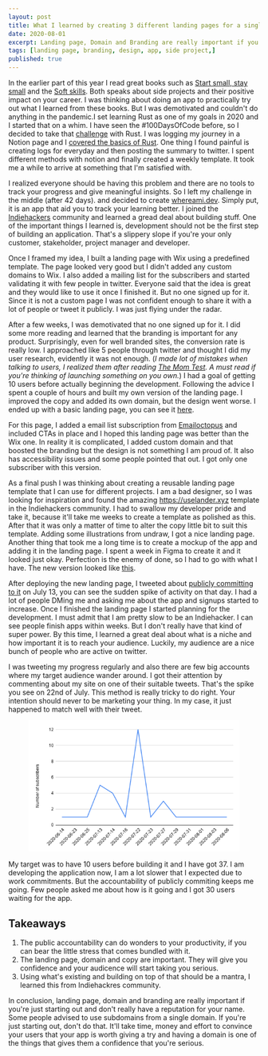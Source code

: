 ```yaml
---
layout: post
title: What I learned by creating 3 different landing pages for a single app
date: 2020-08-01
excerpt: Landing page, Domain and Branding are really important if you're just starting out and don't really have a reputation for your name. Some people advised to use subdomains from a single domain. If you're just starting out, don't do that. It'll take time, money and effort to convince your users that your app is worth giving a try and having a domain is one of the things that gives them a confidence that you're serious.
tags: [landing page, branding, design, app, side project,]
published: true
---
```



In the earlier part of this year I read great books such as <a href="https://www.goodreads.com/book/show/9167158-start-small-stay-small" target="_blank" rel="noopener noreferrer">Start small, stay small</a> and the <a href="https://www.goodreads.com/book/show/23232941-soft-skills" target="_blank" rel="noopener noreferrer">Soft skills</a>. Both speaks about side projects and their positive impact on your career. I was thinking about doing an app to practically try out what I learned from these books. But I was demotivated and couldn't do anything in the pandemic.I set learning Rust as one of my goals in 2020 and I started that on a whim. I have seen the #100DaysOfCode before, so I decided to take that <a href="https://twitter.com/search?q=100DaysOfCode%20rust%20(from%3Ashivenigma)&src=typed_query&f=live" target="_blank" rel="noopener noreferrer">challenge</a> with Rust. I was logging my journey in a Notion page and I <a href="https://vignesh.pro/rust-learning-quest-1/" target="_blank" rel="noopener noreferrer">covered the basics of Rust</a>. One thing I found painful is creating logs for everyday and then posting the summary to twitter. I spent different methods with notion and finally created a weekly template. It took me a while to arrive at something that I'm satisfied with.

I realized everyone should be having this problem and there are no tools to track your progress and give meaningful insights. So I left my challenge in the middle (after 42 days). and decided to create <a href="https://whereami.dev" target="_blank" rel="noopener noreferrer">whereami.dev</a>. Simply put, it is an app that aid you to track your learning better. I joined the <a href="https://www.indiehackers.com/ShivEnigma" target="_blank" rel="noopener noreferrer">Indiehackers</a> community and learned a gread deal about building stuff. One of the important things I learned is, development should not be the first step of building an application. That's a slippery slope if you're your only customer, stakeholder, project manager and developer.

Once I framed my idea, I built a landing page with Wix using a predefined template. The page looked very good but I didn't added any custom domains to Wix. I also added a mailing list for the subscribers and started validating it with few people in twitter. Everyone said that the idea is great and they would like to use it once I finished it. But no one signed up for it. Since it is not a custom page I was not confident enough to share it with a lot of people or tweet it publicly. I was just flying under the radar.

After a few weeks, I was demotivated that no one signed up for it. I did some more reading and learned that the branding is important for any product. Surprisingly, even for well branded sites, the conversion rate is really low. I approached like 5 people through twitter and thought I did my user research, evidently it was not enough. (*I made lot of mistakes when talking to users, I realized them after reading <a href="http://momtestbook.com/" target="_blank" rel="noopener noreferrer">The Mom Test</a>[](). A must read if you're thinking of launching something on you own.*) I had a goal of getting 10 users before actually beginning the development. Following the advice I spent a couple of hours and built my own version of the landing page. I improved the copy and added its own domain, but the design went worse. I ended up with a basic landing page, you can see it <a href="https://whereami.dev/v1/" target="_blank" rel="noopener noreferrer">here</a>.

For this page, I added a email list subscription from <a href="https://emailoctopus.com/" target="_blank" rel="noopener noreferrer">Emailoctopus</a> and included CTAs in place and I hoped this landing page was better than the Wix one. In reality it is complicated, I added custom domain and that boosted the branding but the design is not something I am proud of. It also has accessibility issues and some people pointed that out. I got only one subscriber with this version.

As a final push I was thinking about creating a reusable landing page template that I can use for different projects. I am a bad designer, so I was looking for inspiration and found the amazing <a href="https://uselander.xyz/" target="_blank" rel="noopener noreferrer">https://uselander.xyz</a> template in the Indiehackers community. I had to swallow my developer pride and take it, because it'll take me weeks to create a template as polished as this. After that it was only a matter of time to alter the copy little bit to suit this template. Adding some illustrations from undraw, I got a nice landing page. Another thing that took me a long time is to create a mockup of the app and adding it in the landing page. I spent a week in Figma to create it and it looked just okay. Perfection is the enemy of done, so I had to go with what I have. The new version looked like <a href="https://whereami.dev" target="_blank" rel="noopener noreferrer">this</a>[]().

After deploying the new landing page, I tweeted about <a href="https://twitter.com/ShivEnigma/status/1282739941265403905?s=20" target="_blank" rel="noopener noreferrer">publicly committing to it</a> on July 13, you can see the sudden spike of activity on that day. I had a lot of people DMing me and asking me about the app and signups started to increase. Once I finished the landing page I started planning for the development. I must admit that I am pretty slow to be an Indiehacker. I can see people finish apps within weeks. But I don't really have that kind of super power. By this time, I learned a great deal about what is a niche and how important it is to reach your audience. Luckily, my audience are a nice bunch of people who are active on twitter.

I was tweeting my progress regularly and also there are few big accounts where my target audience wander around. I got their attention by commenting about my site on one of their suitable tweets. That's the spike you see on 22nd of July. This method is really tricky to do right. Your intention should never to be marketing your thing. In my case, it just happened to match well with their tweet.

<figure>
	<img alt="A chart of subscription cound vs date" src="/assets/img/posts/2020-08-11-landing-page-experimentation/subscribers.png">
</figure>

My target was to have 10 users before building it and I have got 37. I am developing the application now, I am a lot slower that I expected due to work commitments. But the accountability of publicly commiting keeps me going. Few people asked me about how is it going and I got 30 users waiting for the app.

## Takeaways

1. The public accountability can do wonders to your productivity, if you can bear the little stress that comes bundled with it.
2. The landing page, domain and copy are important. They will give you confidence and your audicence will start taking you serious.
3. Using what's existing and building on top of that should be a mantra, I learned this from Indiehackres community.

In conclusion, landing page, domain and branding are really important if you're just starting out and don't really have a reputation for your name. Some people advised to use subdomains from a single domain. If you're just starting out, don't do that. It'll take time, money and effort to convince your users that your app is worth giving a try and having a domain is one of the things that gives them a confidence that you're serious.